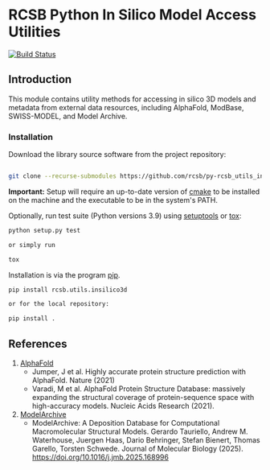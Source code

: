 # RCSB Python In Silico Model Access Utilities

[![Build Status](https://dev.azure.com/rcsb/RCSB%20PDB%20Python%20Projects/_apis/build/status/rcsb.py-rcsb_utils_insilico3d?branchName=master)](https://dev.azure.com/rcsb/RCSB%20PDB%20Python%20Projects/_build/latest?definitionId=35&branchName=master)

## Introduction

This module contains utility methods for accessing in silico 3D models and metadata from external data resources, including AlphaFold, ModBase, SWISS-MODEL, and Model Archive.

### Installation

Download the library source software from the project repository:

```bash

git clone --recurse-submodules https://github.com/rcsb/py-rcsb_utils_insilico3d.git

```

**Important:** Setup will require an up-to-date version of [cmake](https://cmake.org/install/) to be installed on the machine and the executable to be in the system's PATH.

Optionally, run test suite (Python versions 3.9) using
[setuptools](https://setuptools.readthedocs.io/en/latest/) or
[tox](http://tox.readthedocs.io/en/latest/example/platform.html):

```bash
python setup.py test

or simply run

tox
```

Installation is via the program [pip](https://pypi.python.org/pypi/pip).

```bash
pip install rcsb.utils.insilico3d

or for the local repository:

pip install .
```

## References
1. [AlphaFold](https://alphafold.ebi.ac.uk/)
    * Jumper, J et al. Highly accurate protein structure prediction with AlphaFold. Nature (2021)
    * Varadi, M et al. AlphaFold Protein Structure Database: massively expanding the structural coverage of protein-sequence space with high-accuracy models. Nucleic Acids Research (2021).
1. [ModelArchive](https://modelarchive.org/)
    * ModelArchive: A Deposition Database for Computational Macromolecular Structural Models. Gerardo Tauriello, Andrew M. Waterhouse, Juergen Haas, Dario Behringer, Stefan Bienert, Thomas Garello, Torsten Schwede. Journal of Molecular Biology (2025). https://doi.org/10.1016/j.jmb.2025.168996
